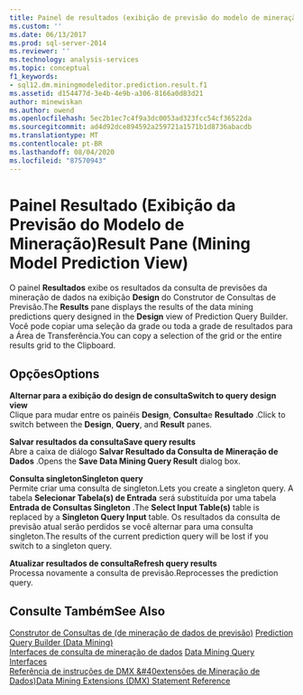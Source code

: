 ```yaml
---
title: Painel de resultados (exibição de previsão do modelo de mineração) | Microsoft Docs
ms.custom: ''
ms.date: 06/13/2017
ms.prod: sql-server-2014
ms.reviewer: ''
ms.technology: analysis-services
ms.topic: conceptual
f1_keywords:
- sql12.dm.miningmodeleditor.prediction.result.f1
ms.assetid: d154477d-3e4b-4e9b-a306-8166a0d83d21
author: minewiskan
ms.author: owend
ms.openlocfilehash: 5ec2b1ec7c4f9a3dc0053ad323fcc54cf36522da
ms.sourcegitcommit: ad4d92dce894592a259721a1571b1d8736abacdb
ms.translationtype: MT
ms.contentlocale: pt-BR
ms.lasthandoff: 08/04/2020
ms.locfileid: "87570943"
---
```

# <a name="result-pane-mining-model-prediction-view"></a><span data-ttu-id="73f1b-102">Painel Resultado (Exibição da Previsão do Modelo de Mineração)</span><span class="sxs-lookup"><span data-stu-id="73f1b-102">Result Pane (Mining Model Prediction View)</span></span>
  <span data-ttu-id="73f1b-103">O painel **Resultados** exibe os resultados da consulta de previsões da mineração de dados na exibição **Design** do Construtor de Consultas de Previsão.</span><span class="sxs-lookup"><span data-stu-id="73f1b-103">The **Results** pane displays the results of the data mining predictions query designed in the **Design** view of Prediction Query Builder.</span></span> <span data-ttu-id="73f1b-104">Você pode copiar uma seleção da grade ou toda a grade de resultados para a Área de Transferência.</span><span class="sxs-lookup"><span data-stu-id="73f1b-104">You can copy a selection of the grid or the entire results grid to the Clipboard.</span></span>  
  
## <a name="options"></a><span data-ttu-id="73f1b-105">Opções</span><span class="sxs-lookup"><span data-stu-id="73f1b-105">Options</span></span>  
 <span data-ttu-id="73f1b-106">**Alternar para a exibição do design de consulta**</span><span class="sxs-lookup"><span data-stu-id="73f1b-106">**Switch to query design view**</span></span>  
 <span data-ttu-id="73f1b-107">Clique para mudar entre os painéis **Design**, **Consulta**e **Resultado** .</span><span class="sxs-lookup"><span data-stu-id="73f1b-107">Click to switch between the **Design**, **Query**, and **Result** panes.</span></span>  
  
 <span data-ttu-id="73f1b-108">**Salvar resultados da consulta**</span><span class="sxs-lookup"><span data-stu-id="73f1b-108">**Save query results**</span></span>  
 <span data-ttu-id="73f1b-109">Abre a caixa de diálogo **Salvar Resultado da Consulta de Mineração de Dados** .</span><span class="sxs-lookup"><span data-stu-id="73f1b-109">Opens the **Save Data Mining Query Result** dialog box.</span></span>  
  
 <span data-ttu-id="73f1b-110">**Consulta singleton**</span><span class="sxs-lookup"><span data-stu-id="73f1b-110">**Singleton query**</span></span>  
 <span data-ttu-id="73f1b-111">Permite criar uma consulta de singleton.</span><span class="sxs-lookup"><span data-stu-id="73f1b-111">Lets you create a singleton query.</span></span> <span data-ttu-id="73f1b-112">A tabela **Selecionar Tabela(s) de Entrada** será substituída por uma tabela **Entrada de Consultas Singleton** .</span><span class="sxs-lookup"><span data-stu-id="73f1b-112">The **Select Input Table(s)** table is replaced by a **Singleton Query Input** table.</span></span> <span data-ttu-id="73f1b-113">Os resultados da consulta de previsão atual serão perdidos se você alternar para uma consulta singleton.</span><span class="sxs-lookup"><span data-stu-id="73f1b-113">The results of the current prediction query will be lost if you switch to a singleton query.</span></span>  
  
 <span data-ttu-id="73f1b-114">**Atualizar resultados de consulta**</span><span class="sxs-lookup"><span data-stu-id="73f1b-114">**Refresh query results**</span></span>  
 <span data-ttu-id="73f1b-115">Processa novamente a consulta de previsão.</span><span class="sxs-lookup"><span data-stu-id="73f1b-115">Reprocesses the prediction query.</span></span>  
  
## <a name="see-also"></a><span data-ttu-id="73f1b-116">Consulte Também</span><span class="sxs-lookup"><span data-stu-id="73f1b-116">See Also</span></span>  
 <span data-ttu-id="73f1b-117">[Construtor de Consultas de &#40;de mineração de dados de previsão&#41;](prediction-query-builder-data-mining.md) </span><span class="sxs-lookup"><span data-stu-id="73f1b-117">[Prediction Query Builder &#40;Data Mining&#41;](prediction-query-builder-data-mining.md) </span></span>  
 <span data-ttu-id="73f1b-118">[Interfaces de consulta de mineração de dados](data-mining/data-mining-query-tools.md) </span><span class="sxs-lookup"><span data-stu-id="73f1b-118">[Data Mining Query Interfaces](data-mining/data-mining-query-tools.md) </span></span>  
 [<span data-ttu-id="73f1b-119">Referência de instruções de DMX &#40extensões de Mineração de Dados&#41;</span><span class="sxs-lookup"><span data-stu-id="73f1b-119">Data Mining Extensions &#40;DMX&#41; Statement Reference</span></span>](/sql/dmx/data-mining-extensions-dmx-statements)  
  
  
